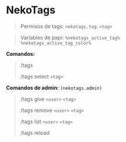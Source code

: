 # NekoTags

> Permisos de tags: `nekotags.tag.<tag>`

> Variables de papi: `%nekotags_active_tag%` `%nekotags_active_tag_color%` 

**Comandos:**
> /tags
> 
> /tags select `<tag>` 


**Comandos de admin:** `(nekotags.admin)`
> /tags give `<user>` `<tag>`
>
> /tags remove `<user>` `<tag>`
>
> /tags list `<user>` `<tag>`
>
> /tags reload

